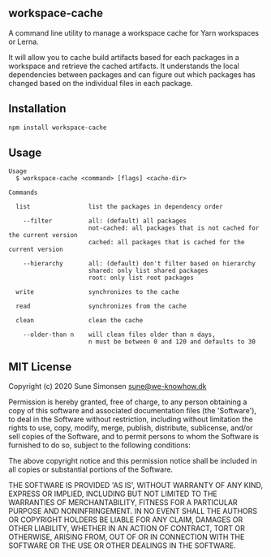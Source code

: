 ## workspace-cache

A command line utility to manage a workspace cache for Yarn workspaces or Lerna.

It will allow you to cache build artifacts based for each packages in a
workspace and retrieve the cached artifacts. It understands the local
dependencies between packages and can figure out which packages has changed
based on the individual files in each package.

## Installation

``` sh
npm install workspace-cache
```

## Usage

```
Usage
  $ workspace-cache <command> [flags] <cache-dir>

Commands

  list                list the packages in dependency order

    --filter          all: (default) all packages
                      not-cached: all packages that is not cached for the current version
                      cached: all packages that is cached for the current version

    --hierarchy       all: (default) don't filter based on hierarchy
                      shared: only list shared packages
                      root: only list root packages

  write               synchronizes to the cache

  read                synchronizes from the cache

  clean               clean the cache

    --older-than n    will clean files older than n days,
                      n must be between 0 and 120 and defaults to 30
```

## MIT License

Copyright (c) 2020 Sune Simonsen sune@we-knowhow.dk

Permission is hereby granted, free of charge, to any person obtaining a copy of this software and associated documentation files (the 'Software'), to deal in the Software without restriction, including without limitation the rights to use, copy, modify, merge, publish, distribute, sublicense, and/or sell copies of the Software, and to permit persons to whom the Software is furnished to do so, subject to the following conditions:

The above copyright notice and this permission notice shall be included in all copies or substantial portions of the Software.

THE SOFTWARE IS PROVIDED 'AS IS', WITHOUT WARRANTY OF ANY KIND, EXPRESS OR IMPLIED, INCLUDING BUT NOT LIMITED TO THE WARRANTIES OF MERCHANTABILITY, FITNESS FOR A PARTICULAR PURPOSE AND NONINFRINGEMENT. IN NO EVENT SHALL THE AUTHORS OR COPYRIGHT HOLDERS BE LIABLE FOR ANY CLAIM, DAMAGES OR OTHER LIABILITY, WHETHER IN AN ACTION OF CONTRACT, TORT OR OTHERWISE, ARISING FROM, OUT OF OR IN CONNECTION WITH THE SOFTWARE OR THE USE OR OTHER DEALINGS IN THE SOFTWARE.
